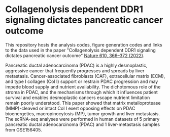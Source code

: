 # Collagenolysis dependent DDR1 signaling dictates pancreatic cancer outcome
This repository hosts the analysis codes, figure generation codes and links to the data used in the paper "Collagenolysis dependent DDR1 signaling dictates pancreatic cancer outcome" [Nature 610, 366–372 (2022)](https://www.nature.com/articles/s41586-022-05169-z). 

Pancreatic ductal adenocarcinoma (PDAC) is a highly desmoplastic, aggressive cancer that frequently progresses and spreads by liver metastasis. Cancer-associated fibroblasts (CAF), extracellular matrix (ECM), and type I collagen (Col I) support or restrain PDAC progression and may impede blood supply and nutrient availability. The dichotomous role of the stroma in PDAC, and the mechanisms through which it influences patient survival and enables desmoplastic cancers escape nutrient limitation remain poorly understood. This paper showed that matrix metalloprotease (MMP)-cleaved or intact Col I exert opposing effects on PDAC bioenergetics, macropinocytosis (MP), tumor growth and liver metastasis. The scRNA-seq analyses were performed in human datasets of 5 primary pancreatic ductal adenocarcinoma (PDAC) and 1 liver-metastasis samples from GSE156405.


